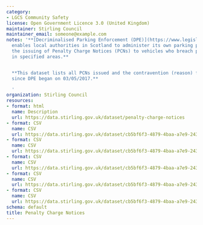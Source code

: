 ```yaml
---
category:
- LGCS Community Safety
license: Open Government Licence 3.0 (United Kingdom)
maintainer: Stirling Council
maintainer_email: someone@example.com
notes: '**[Decriminalised Parking Enforcement (DPE)](https://www.legislation.gov.uk/ukpga/1991/40/contents)
  enables local authorities in Scotland to administer its own parking penalties, including
  the issuing of Penalty Charge Notices (PCNs) to vehicles who breach parking controls
  in specified areas.**


  **This dataset lists all PCNs issued and the contravention (reason) for the issue
  since DPE began on 03/05/2017.**

  '
organization: Stirling Council
resources:
- format: html
  name: Description
  url: https://data.stirling.gov.uk/dataset/penalty-charge-notices
- format: CSV
  name: CSV
  url: https://data.stirling.gov.uk/dataset/cb5bf6f3-4879-4baa-a7e9-243477d49aab/resource/ac2ebe4e-5eee-480b-a64a-536d48321ae4/download/20191016-parking-control-notices-03.05.2017-to-31.03.2018.csv
- format: CSV
  name: CSV
  url: https://data.stirling.gov.uk/dataset/cb5bf6f3-4879-4baa-a7e9-243477d49aab/resource/4b8ca28d-25dc-4f90-a460-3a4ae6871712/download/20191016-parking-control-notices-01.04.2018-to-31.03.2019.csv
- format: CSV
  name: CSV
  url: https://data.stirling.gov.uk/dataset/cb5bf6f3-4879-4baa-a7e9-243477d49aab/resource/192d01ab-42f7-4d25-bff3-124844a95b97/download/20210201-parking-control-notices-01.04.2019-to-31.03.2020.csv
- format: CSV
  name: CSV
  url: https://data.stirling.gov.uk/dataset/cb5bf6f3-4879-4baa-a7e9-243477d49aab/resource/3c9bd3f3-344f-4221-8f50-543b3b502bbd/download/20210510-penalty-charge-notices-01.04.2020-to-31.03.2021.csv
- format: CSV
  name: CSV
  url: https://data.stirling.gov.uk/dataset/cb5bf6f3-4879-4baa-a7e9-243477d49aab/resource/07bae006-78d2-4ff7-8f1c-39861a29e744/download/20210617-penalty-charge-notices-01.04.2021-to-31.03.2022.csv
schema: default
title: Penalty Charge Notices
---
```

